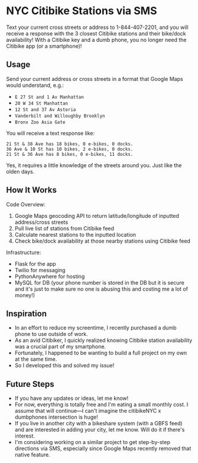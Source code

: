 # NYC Citibike Stations via SMS 

Text your current cross streets or address to 1-844-407-2201, and you will receive a response with the 3 closest Citibike stations and their bike/dock availability!
With a Citibike key and a dumb phone, you no longer need the Citibike app (or a smartphone)!


## Usage

Send your current address or cross streets in a format that Google Maps would understand, e.g.:
- `E 27 St and 1 Av Manhattan`
- `20 W 34 St Manhattan`
- `12 St and 37 Av Astoria`
- `Vanderbilt and Willoughby Brooklyn`
- `Bronx Zoo Asia Gate`

You will receive a text response like:
```
21 St & 38 Ave has 18 bikes, 0 e-bikes, 0 docks.
36 Ave & 10 St has 10 bikes, 2 e-bikes, 0 docks.
21 St & 36 Ave has 8 bikes, 0 e-bikes, 11 docks.
```

Yes, it requires a little knowledge of the streets around you. Just like the olden days.

## How It Works

Code Overview:
1. Google Maps geocoding API to return latitude/longitude of inputted address/cross streets
2. Pull live list of stations from Citibike feed
3. Calculate nearest stations to the inputted location
4. Check bike/dock availability at those nearby stations using Citibike feed

Infrastructure:
- Flask for the app
- Twilio for messaging
- PythonAnywhere for hosting
- MySQL for DB (your phone number is stored in the DB but it is secure and it's just to make sure no one is abusing this and costing me a lot of money!)

## Inspiration

- In an effort to reduce my screentime, I recently purchased a dumb phone to use outside of work. 
- As an avid Citibiker, I quickly realized knowing Citibike station availability was a crucial part of my smartphone.
- Fortunately, I happened to be wanting to build a full project on my own at the same time.
- So I developed this and solved my issue!

## Future Steps

- If you have any updates or ideas, let me know!
- For now, everything is totally free and I'm eating a small monthly cost. I assume that will continue—I can't imagine the citibikeNYC x dumbphones intersection is huge!
- If you live in another city with a bikeshare system (with a GBFS feed) and are interested in adding your city, let me know. Will do it if there's interest.
- I'm considering working on a similar project to get step-by-step directions via SMS, especially since Google Maps recently removed that native feature.
